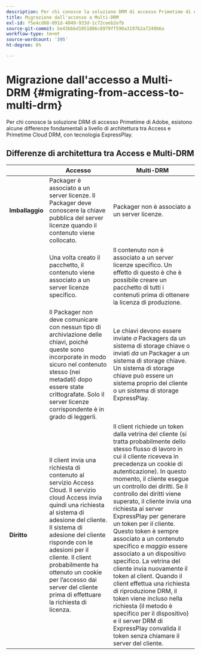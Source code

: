 ```yaml
---
description: Per chi conosce la soluzione DRM di accesso Primetime di Adobe, esistono alcune differenze fondamentali a livello di architettura tra Access e Primetime Cloud DRM, con tecnologia ExpressPlay.
title: Migrazione dall'accesso a Multi-DRM
exl-id: f5e4cd88-091d-4049-933d-1c72ceeb2efb
source-git-commit: be43bbbd1051886c8979ff590a3197b2a7249b6a
workflow-type: tm+mt
source-wordcount: '395'
ht-degree: 0%

---
```


# Migrazione dall&#39;accesso a Multi-DRM {#migrating-from-access-to-multi-drm}

Per chi conosce la soluzione DRM di accesso Primetime di Adobe, esistono alcune differenze fondamentali a livello di architettura tra Access e Primetime Cloud DRM, con tecnologia ExpressPlay.

## Differenze di architettura tra Access e Multi-DRM

|  | Accesso | Multi-DRM |
|---|---|---|
| **Imballaggio** | Packager è associato a un server licenze. Il Packager deve conoscere la chiave pubblica del server licenze quando il contenuto viene collocato. | Packager non è associato a un server licenze. |
|  | Una volta creato il pacchetto, il contenuto viene associato a un server licenze specifico. | Il contenuto non è associato a un server licenze specifico. Un effetto di questo è che è possibile creare un pacchetto di tutti i contenuti prima di ottenere la licenza di produzione. |
|  | Il Packager non deve comunicare con nessun tipo di archiviazione delle chiavi, poiché queste sono incorporate in modo sicuro nel contenuto stesso (nei metadati) dopo essere state crittografate. Solo il server licenze corrispondente è in grado di leggerli. | Le chiavi devono essere inviate *a* Packagers da un sistema di storage chiave o inviati *da* un Packager a un sistema di storage chiave. Un sistema di storage chiave può essere un sistema proprio del cliente o un sistema di storage ExpressPlay. |
| **Diritto** | Il client invia una richiesta di contenuto al servizio Access Cloud. Il servizio cloud Access invia quindi una richiesta al sistema di adesione del cliente. Il sistema di adesione del cliente risponde con le adesioni per il cliente. Il client probabilmente ha ottenuto un cookie per l’accesso dai server del cliente prima di effettuare la richiesta di licenza. | Il client richiede un token dalla vetrina del cliente (si tratta probabilmente dello stesso flusso di lavoro in cui il cliente riceveva in precedenza un cookie di autenticazione). In questo momento, il cliente esegue un controllo dei diritti. Se il controllo dei diritti viene superato, il cliente invia una richiesta ai server ExpressPlay per generare un token per il cliente. Questo token è sempre associato a un contenuto specifico e *maggio* essere associato a un dispositivo specifico. La vetrina del cliente invia nuovamente il token al client. Quando il client effettua una richiesta di riproduzione DRM, il token viene incluso nella richiesta (il metodo è specifico per il dispositivo) e il server DRM di ExpressPlay convalida il token senza chiamare il server del cliente. |
